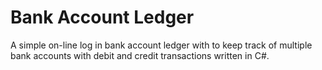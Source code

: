 # Bank Account Ledger

A simple on-line log in bank account ledger with to keep track of multiple bank accounts with debit and credit transactions written in C#.
